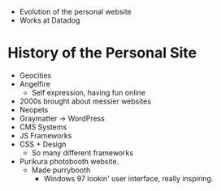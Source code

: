 
- Evolution of the personal website
- Works at Datadog

# History of the Personal Site

- Geocities
- Angelfire
    - Self expression, having fun online
- 2000s brought about messier websites
- Neopets
- Graymatter -> WordPress
- CMS Systems
- JS Frameworks
- CSS + Design
    - So many different frameworks
- Purikura photobooth website.
    - Made purrybooth
        - Windows 97 lookin' user interface, really inspiring.




